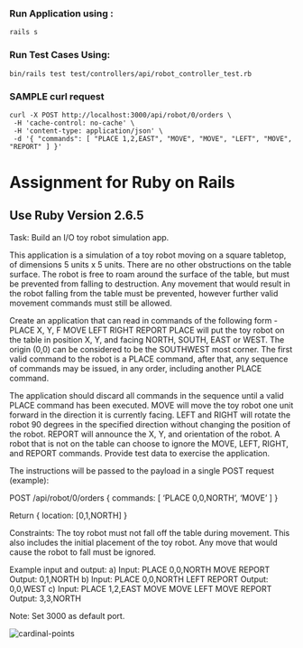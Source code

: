 ### Run Application using :
 `rails s`
### Run Test Cases Using:
`bin/rails test test/controllers/api/robot_controller_test.rb`

### SAMPLE curl request
```
curl -X POST http://localhost:3000/api/robot/0/orders \
 -H 'cache-control: no-cache' \
 -H 'content-type: application/json' \
 -d '{ "commands": [ "PLACE 1,2,EAST", "MOVE", "MOVE", "LEFT", "MOVE", "REPORT" ] }'
```
# Assignment for Ruby on Rails

## Use Ruby Version 2.6.5

Task: Build an I/O toy robot simulation app.

This application is a simulation of a toy robot moving on a square tabletop, of dimensions 5 units x 5 units. There are no other obstructions on the table surface. The robot is free to roam around the surface of the table, but must be prevented from falling to destruction. Any movement that would result in the robot falling from the table must be prevented, however further valid movement commands must still be allowed.

Create an application that can read in commands of the following form - PLACE X, Y, F MOVE LEFT RIGHT REPORT
PLACE will put the toy robot on the table in position X, Y, and facing NORTH, SOUTH, EAST or WEST. The origin (0,0) can be considered to be the SOUTHWEST most corner. The first valid command to the robot is a PLACE command, after that, any sequence of commands may be issued, in any order, including another PLACE command.

The application should discard all commands in the sequence until a valid PLACE command has been executed. MOVE will move the toy robot one unit forward in the direction it is currently facing. LEFT and RIGHT will rotate the robot 90 degrees in the specified direction without changing the position of the robot. REPORT will announce the X, Y, and orientation of the robot.
A robot that is not on the table can choose to ignore the MOVE, LEFT, RIGHT, and REPORT commands. Provide test data to exercise the application.

The instructions will be passed to the payload in a single POST request (example):

POST /api/robot/0/orders
{
 commands: [ ‘PLACE 0,0,NORTH’,  ‘MOVE’ ]
}

Return { location: [0,1,NORTH] }


Constraints:
The toy robot must not fall off the table during movement. This also includes the initial placement of the toy robot. Any move that would cause the robot to fall must be ignored.

Example input and output:
a) Input: PLACE 0,0,NORTH MOVE REPORT Output: 0,1,NORTH
b) Input: PLACE 0,0,NORTH LEFT REPORT Output: 0,0,WEST
c) Input: PLACE 1,2,EAST MOVE MOVE LEFT MOVE REPORT Output: 3,3,NORTH

Note: Set 3000 as default port.

![cardinal-points](https://user-images.githubusercontent.com/12711305/118280823-2e799900-b4ea-11eb-9211-31ae8912fb72.png)
